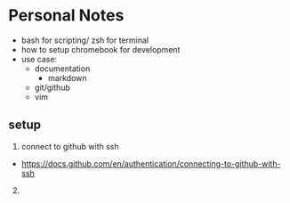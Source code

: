 # Personal Notes
- bash for scripting/ zsh for terminal
- how to setup chromebook for development 
- use case:
    - documentation
        - markdown
	- git/github
	- vim	
## setup
1. connect to github with ssh
* https://docs.github.com/en/authentication/connecting-to-github-with-ssh
2. 
